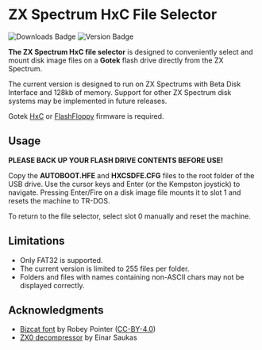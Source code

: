 # ZX Spectrum HxC File Selector

![Downloads Badge][downloads-badge]
![Version Badge][version-badge]

**The ZX Spectrum HxC file selector** is designed to conveniently select and mount
disk image files on a **Gotek** flash drive directly from the ZX Spectrum.

The current version is designed to run on ZX Spectrums with Beta Disk Interface
and 128kb of memory. Support for other ZX Spectrum disk systems may be implemented
in future releases.

Gotek [HxC](https://hxc2001.com) or [FlashFloppy](https://github.com/keirf/flashfloppy)
firmware is required.

## Usage

**PLEASE BACK UP YOUR FLASH DRIVE CONTENTS BEFORE USE!**

Copy the **AUTOBOOT.HFE** and **HXCSDFE.CFG** files to the root folder of the USB drive.
Use the cursor keys and Enter (or the Kempston joystick) to navigate.
Pressing Enter/Fire on a disk image file mounts it to slot 1 and resets the machine to TR-DOS.

To return to the file selector, select slot 0 manually and reset the machine.

## Limitations

* Only FAT32 is supported.
* The current version is limited to 255 files per folder.
* Folders and files with names containing non-ASCII chars may not be displayed
correctly.

## Acknowledgments

* [Bizcat font](https://robey.lag.net/2020/02/09/bizcat-bitmap-font.html) by Robey Pointer
([CC-BY-4.0](https://creativecommons.org/licenses/by/4.0/))
* [ZX0 decompressor](https://github.com/einar-saukas/zx0) by Einar Saukas

[downloads-badge]: https://img.shields.io/github/downloads/alexanderk23/zx-hxc-file-selector/total
[version-badge]: https://img.shields.io/github/v/release/alexanderk23/zx-hxc-file-selector
